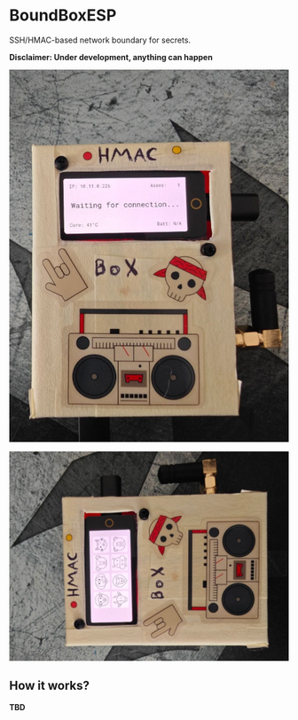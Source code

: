# BoundBoxESP

SSH/HMAC-based network boundary for secrets.

**Disclaimer: Under development, anything can happen**

![](https://raw.githubusercontent.com/buglloc/BoundBoxESP/main/assets/cover_0.jpg)

![](https://raw.githubusercontent.com/buglloc/BoundBoxESP/main/assets/cover_1.jpg)


## How it works?
**TBD**
